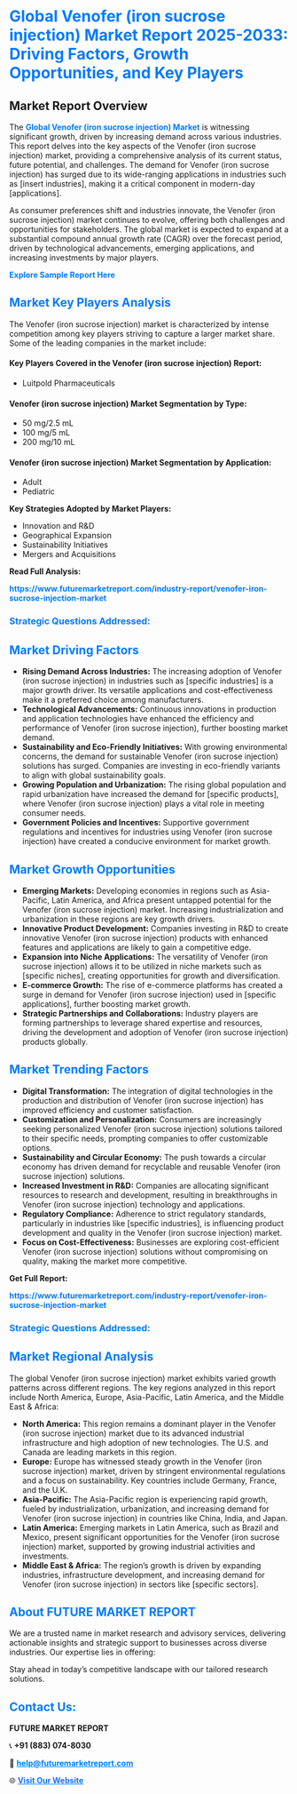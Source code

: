 <h1 style="color: #007BFF;">Global Venofer (iron sucrose injection) Market Report 2025-2033: Driving Factors, Growth Opportunities, and Key Players</h1>

<section id="overview">
<h2>Market Report Overview</h2>
<p>The <a href="https://www.futuremarketreport.com/industry-report/venofer-iron-sucrose-injection-market" style="color: #007BFF; text-decoration: none;"><strong>Global Venofer (iron sucrose injection) Market</strong></a> is witnessing significant growth, driven by increasing demand across various industries. This report delves into the key aspects of the Venofer (iron sucrose injection) market, providing a comprehensive analysis of its current status, future potential, and challenges. The demand for Venofer (iron sucrose injection) has surged due to its wide-ranging applications in industries such as [insert industries], making it a critical component in modern-day [applications].</p>
<p>As consumer preferences shift and industries innovate, the Venofer (iron sucrose injection) market continues to evolve, offering both challenges and opportunities for stakeholders. The global market is expected to expand at a substantial compound annual growth rate (CAGR) over the forecast period, driven by technological advancements, emerging applications, and increasing investments by major players.</p>
</section>

<section id="overview">
<p><a href="https://www.futuremarketreport.com/request-sample/reportId=92556" style="color: #007BFF; text-decoration: none;"><strong>Explore Sample Report Here</strong></a></p>
</section>

<section id="key-players">
<h2 style="color: #007BFF;">Market Key Players Analysis</h2>
<p>The Venofer (iron sucrose injection) market is characterized by intense competition among key players striving to capture a larger market share. Some of the leading companies in the market include:</p>
<h4>Key Players Covered in the Venofer (iron sucrose injection) Report:</h4>
<ul><li>Luitpold Pharmaceuticals</li></ul>
<h4>Venofer (iron sucrose injection) Market Segmentation by Type:</h4>
<ul><li>50 mg/2.5 mL</li><li>100 mg/5 mL</li><li>200 mg/10 mL</li></ul>

<h4>Venofer (iron sucrose injection) Market Segmentation by Application:</h4>
<ul><li>Adult</li><li>Pediatric</li></ul>
<p><strong>Key Strategies Adopted by Market Players:</strong></p>
<ul>
<li>Innovation and R&D</li>
<li>Geographical Expansion</li>
<li>Sustainability Initiatives</li>
<li>Mergers and Acquisitions</li>
</ul>
</section>

<section>
<p><strong>Read Full Analysis: </strong></p><a href="https://www.futuremarketreport.com/industry-report/venofer-iron-sucrose-injection-market" style="color: #007BFF; text-decoration: none;"><strong>https://www.futuremarketreport.com/industry-report/venofer-iron-sucrose-injection-market</strong></a>
<h3 style="color: #007BFF;">Strategic Questions Addressed:</h3>
</section>

<section id="driving-factors">
<h2 style="color: #007BFF;">Market Driving Factors</h2>
<ul>
<li><strong>Rising Demand Across Industries:</strong> The increasing adoption of Venofer (iron sucrose injection) in industries such as [specific industries] is a major growth driver. Its versatile applications and cost-effectiveness make it a preferred choice among manufacturers.</li>
<li><strong>Technological Advancements:</strong> Continuous innovations in production and application technologies have enhanced the efficiency and performance of Venofer (iron sucrose injection), further boosting market demand.</li>
<li><strong>Sustainability and Eco-Friendly Initiatives:</strong> With growing environmental concerns, the demand for sustainable Venofer (iron sucrose injection) solutions has surged. Companies are investing in eco-friendly variants to align with global sustainability goals.</li>
<li><strong>Growing Population and Urbanization:</strong> The rising global population and rapid urbanization have increased the demand for [specific products], where Venofer (iron sucrose injection) plays a vital role in meeting consumer needs.</li>
<li><strong>Government Policies and Incentives:</strong> Supportive government regulations and incentives for industries using Venofer (iron sucrose injection) have created a conducive environment for market growth.</li>
</ul>
</section>

<section id="growth-opportunities">
<h2 style="color: #007BFF;">Market Growth Opportunities</h2>
<ul>
<li><strong>Emerging Markets:</strong> Developing economies in regions such as Asia-Pacific, Latin America, and Africa present untapped potential for the Venofer (iron sucrose injection) market. Increasing industrialization and urbanization in these regions are key growth drivers.</li>
<li><strong>Innovative Product Development:</strong> Companies investing in R&D to create innovative Venofer (iron sucrose injection) products with enhanced features and applications are likely to gain a competitive edge.</li>
<li><strong>Expansion into Niche Applications:</strong> The versatility of Venofer (iron sucrose injection) allows it to be utilized in niche markets such as [specific niches], creating opportunities for growth and diversification.</li>
<li><strong>E-commerce Growth:</strong> The rise of e-commerce platforms has created a surge in demand for Venofer (iron sucrose injection) used in [specific applications], further boosting market growth.</li>
<li><strong>Strategic Partnerships and Collaborations:</strong> Industry players are forming partnerships to leverage shared expertise and resources, driving the development and adoption of Venofer (iron sucrose injection) products globally.</li>
</ul>
</section>

<section id="trending-factors">
<h2 style="color: #007BFF;">Market Trending Factors</h2>
<ul>
<li><strong>Digital Transformation:</strong> The integration of digital technologies in the production and distribution of Venofer (iron sucrose injection) has improved efficiency and customer satisfaction.</li>
<li><strong>Customization and Personalization:</strong> Consumers are increasingly seeking personalized Venofer (iron sucrose injection) solutions tailored to their specific needs, prompting companies to offer customizable options.</li>
<li><strong>Sustainability and Circular Economy:</strong> The push towards a circular economy has driven demand for recyclable and reusable Venofer (iron sucrose injection) solutions.</li>
<li><strong>Increased Investment in R&D:</strong> Companies are allocating significant resources to research and development, resulting in breakthroughs in Venofer (iron sucrose injection) technology and applications.</li>
<li><strong>Regulatory Compliance:</strong> Adherence to strict regulatory standards, particularly in industries like [specific industries], is influencing product development and quality in the Venofer (iron sucrose injection) market.</li>
<li><strong>Focus on Cost-Effectiveness:</strong> Businesses are exploring cost-efficient Venofer (iron sucrose injection) solutions without compromising on quality, making the market more competitive.</li>
</ul>
</section>

<section>
<p><strong>Get Full Report: </strong></p><a href="https://www.futuremarketreport.com/industry-report/venofer-iron-sucrose-injection-market" style="color: #007BFF; text-decoration: none;"><strong>https://www.futuremarketreport.com/industry-report/venofer-iron-sucrose-injection-market</strong></a>
<h3 style="color: #007BFF;">Strategic Questions Addressed:</h3>
</section>


<section id="regional-analysis">
<h2 style="color: #007BFF;">Market Regional Analysis</h2>
<p>The global Venofer (iron sucrose injection) market exhibits varied growth patterns across different regions. The key regions analyzed in this report include North America, Europe, Asia-Pacific, Latin America, and the Middle East & Africa:</p>
<ul>
<li><strong>North America:</strong> This region remains a dominant player in the Venofer (iron sucrose injection) market due to its advanced industrial infrastructure and high adoption of new technologies. The U.S. and Canada are leading markets in this region.</li>
<li><strong>Europe:</strong> Europe has witnessed steady growth in the Venofer (iron sucrose injection) market, driven by stringent environmental regulations and a focus on sustainability. Key countries include Germany, France, and the U.K.</li>
<li><strong>Asia-Pacific:</strong> The Asia-Pacific region is experiencing rapid growth, fueled by industrialization, urbanization, and increasing demand for Venofer (iron sucrose injection) in countries like China, India, and Japan.</li>
<li><strong>Latin America:</strong> Emerging markets in Latin America, such as Brazil and Mexico, present significant opportunities for the Venofer (iron sucrose injection) market, supported by growing industrial activities and investments.</li>
<li><strong>Middle East & Africa:</strong> The region’s growth is driven by expanding industries, infrastructure development, and increasing demand for Venofer (iron sucrose injection) in sectors like [specific sectors].</li>
</ul>
</section>

<footer>
<h2 style="color: #007BFF;">About FUTURE MARKET REPORT</h2>
<p>We are a trusted name in market research and advisory services, delivering actionable insights and strategic support to businesses across diverse industries. Our expertise lies in offering:</p>

<p>Stay ahead in today’s competitive landscape with our tailored research solutions.</p>

<h2 style="color: #007BFF;">Contact Us:</h2>
<p><strong>FUTURE MARKET REPORT</strong></p>
<p>📞 <strong>+91 (883) 074-8030</strong></p>
<p>📧 <strong><a href="mailto:help@futuremarketreport.com" style="color: #007BFF;">help@futuremarketreport.com</a></strong></p>
<p>🌐 <strong><a href="https://www.futuremarketreport.com/" style="color: #007BFF;">Visit Our Website</a></strong></p>
</footer>